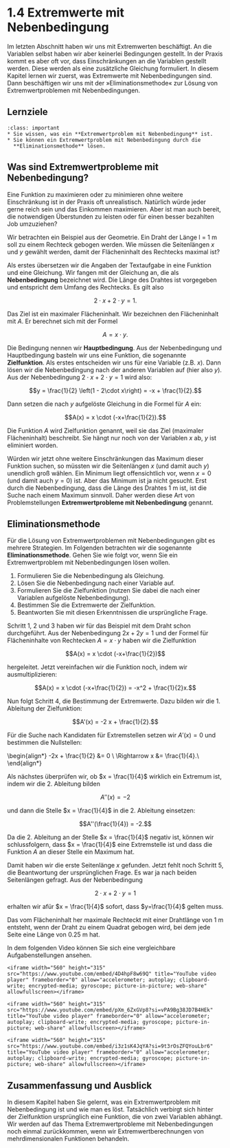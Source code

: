 # 1.4 Extremwerte mit Nebenbedingung

Im letzten Abschnitt haben wir uns mit Extremwerten beschäftigt. An die
Variablen selbst haben wir aber keinerlei Bedingungen gestellt. In der Praxis
kommt es aber oft vor, dass Einschränkungen an die Variablen gestellt werden.
Diese werden als eine zusätzliche Gleichung formuliert. In diesem Kapitel lernen
wir zuerst, was Extremwerte mit Nebenbedingungen sind. Dann beschäftigen wir uns
mit der »Eliminationsmethode« zur Lösung von Extremwertproblemen mit
Nebenbedingungen.


## Lernziele

```{admonition} Lernziele
:class: important
* Sie wissen, was ein **Extremwertproblem mit Nebenbedingung** ist.
* Sie können ein Extremwertproblem mit Nebenbedingung durch die
  **Eliminationsmethode** lösen.
```


## Was sind Extremwertprobleme mit Nebenbedingung?

Eine Funktion zu maximieren oder zu minimieren ohne weitere Einschränkung ist in
der Praxis oft unrealistisch. Natürlich würde jeder gerne reich sein und das
Einkommen maximieren. Aber ist man auch bereit, die notwendigen Überstunden zu
leisten oder für einen besser bezahlten Job umzuziehen?

Wir betrachten ein Beispiel aus der Geometrie. Ein Draht der Länge l = 1 m soll
zu einem Rechteck gebogen werden. Wie müssen die Seitenlängen $x$ und $y$
gewählt werden, damit der Flächeninhalt des Rechtecks maximal ist?

Als erstes übersetzen wir die Angaben der Textaufgabe in eine Funktion und eine
Gleichung. Wir fangen mit der Gleichung an, die als **Nebenbedingung**
bezeichnet wird. Die Länge des Drahtes ist vorgegeben und entspricht dem Umfang
des Rechtecks. Es gilt also

$$2\cdot x + 2 \cdot y = 1.$$

Das Ziel ist ein maximaler Flächeninhalt. Wir bezeichnen den Flächeninhalt mit
$A$. Er berechnet sich mit der Formel

$$A = x \cdot y.$$

Die Bedingung nennen wir **Hauptbedingung**. Aus der Nebenbedingung und
Hauptbedingung basteln wir uns eine Funktion, die sogenannte **Zielfunktion**.
Als erstes entscheiden wir uns für eine Variable (z.B. $x$). Dann lösen wir die
Nebenbedingung nach der anderen Variablen auf (hier also $y$). Aus der
Nebenbedingung $2\cdot x + 2 \cdot y = 1$ wird also:

$$y = \frac{1}{2} \left(1 - 2\cdot x\right) = -x + \frac{1}{2}.$$

Dann setzen die nach $y$ aufgelöste Gleichung in die Formel für $A$ ein:

$$A(x) = x \cdot (-x+\frac{1}{2}).$$

Die Funktion $A$ wird Zielfunktion genannt, weil sie das Ziel (maximaler
Flächeninhalt) beschreibt. Sie hängt nur noch von der Variablen $x$ ab, $y$ ist
eliminiert worden.

Würden wir jetzt ohne weitere Einschränkungen das Maximum dieser Funktion
suchen, so müssten wir die Seitenlängen $x$ (und damit auch $y$) unendlich groß
wählen. Ein Minimum liegt offensichtlich vor, wenn $x = 0$ (und damit auch $y =
0$) ist. Aber das Minimum ist ja nicht gesucht. Erst durch die Nebenbedingung,
dass die Länge des Drahtes 1 m ist, ist die Suche nach einem Maximum sinnvoll.
Daher werden diese Art von Problemstellungen **Extremwertprobleme mit
Nebenbedingung** genannt.


## Eliminationsmethode

Für die Lösung von Extremwertproblemen mit Nebenbedingungen gibt es mehrere
Strategien. Im Folgenden betrachten wir die sogenannte **Eliminationsmethode**.
Gehen Sie wie folgt vor, wenn Sie ein Extremwertproblem mit Nebenbedingungen
lösen wollen.

1. Formulieren Sie die Nebenbedingung als Gleichung.
2. Lösen Sie die Nebenbedingung nach einer Variable auf.
3. Formulieren Sie die Zielfunktion (nutzen Sie dabei die nach einer Variablen
   aufgelöste Nebenbedingung).
4. Bestimmen Sie die Extremwerte der Zielfunktion.
5. Beantworten Sie mit diesen Erkenntnissen die ursprüngliche Frage.

Schritt 1, 2 und 3 haben wir für das Beispiel mit dem Draht schon durchgeführt.
Aus der Nebenbedingung $2x + 2y = 1$ und der Formel für Flächeninhalte von
Rechtecken $A = x\cdot y$ haben wir die Zielfunktion

$$A(x) = x \cdot (-x+\frac{1}{2})$$

hergeleitet. Jetzt vereinfachen wir die Funktion noch, indem wir
ausmultiplizieren:

$$A(x) = x \cdot (-x+\frac{1}{2}) = -x^2 + \frac{1}{2}x.$$

Nun folgt Schritt 4, die Bestimmung der Extremwerte. Dazu bilden wir die 1.
Ableitung der Zielfunktion:

$$A'(x) = -2 x + \frac{1}{2}.$$

Für die Suche nach Kandidaten für Extremstellen setzen wir $A'(x) = 0$ und
bestimmen die Nullstellen:

\begin{align*}
-2x + \frac{1}{2} &= 0 \\
\Rightarrow x &= \frac{1}{4}.\\
\end{align*}

Als nächstes überprüfen wir, ob $x = \frac{1}{4}$ wirklich ein Extremum ist,
indem wir die 2. Ableitung bilden

$$A''(x) = -2$$

und dann die Stelle $x = \frac{1}{4}$ in die 2. Ableitung einsetzen:

$$A''(\frac{1}{4}) = -2.$$

Da die 2. Ableitung an der Stelle $x = \frac{1}{4}$ negativ ist, können wir
schlussfolgern, dass $x = \frac{1}{4}$ eine Extremstelle ist und dass die
Funktion $A$ an dieser Stelle ein Maximum hat.

Damit haben wir die erste Seitenlänge $x$ gefunden. Jetzt fehlt noch Schritt 5,
die Beantwortung der ursprünglichen Frage. Es war ja nach beiden Seitenlängen
gefragt. Aus der Nebenbedingung

$$2\cdot x + 2 \cdot y = 1$$

erhalten wir afür $x = \frac{1}{4}$ sofort, dass $y=\frac{1}{4}$ gelten muss.

Das vom Flächeninhalt her maximale Rechteckt mit einer Drahtlänge von 1 m
entsteht, wenn der Draht zu einem Quadrat gebogen wird, bei dem jede Seite eine
Länge von 0.25 m hat.

In dem folgenden Video können Sie sich eine vergleichbare Aufgabenstellungen
ansehen.

```{dropdown} Video zu "Extremwertaufgaben" von Magda liebt Mathe
<iframe width="560" height="315" src="https://www.youtube.com/embed/4D4hpF8w69Q" title="YouTube video player" frameborder="0" allow="accelerometer; autoplay; clipboard-write; encrypted-media; gyroscope; picture-in-picture; web-share" allowfullscreen></iframe>
```

```{dropdown} Video zu "Extremwertaufgabe Beispiel" von Mathematrick
<iframe width="560" height="315" src="https://www.youtube.com/embed/pXm_6ZxGVp8?si=vPA9Bg38JD7B4HEk" title="YouTube video player" frameborder="0" allow="accelerometer; autoplay; clipboard-write; encrypted-media; gyroscope; picture-in-picture; web-share" allowfullscreen></iframe>
```

```{dropdown} Video zu "Extremwertaufgabe Quader maximales Volumen" von MAthematrick
<iframe width="560" height="315" src="https://www.youtube.com/embed/i3z1sK4JqYA?si=9t3rOsZFQYouLbr6" title="YouTube video player" frameborder="0" allow="accelerometer; autoplay; clipboard-write; encrypted-media; gyroscope; picture-in-picture; web-share" allowfullscreen></iframe>
```


## Zusammenfassung und Ausblick

In diesem Kapitel haben Sie gelernt, was ein Extremwertproblem mit
Nebenbedingung ist und wie man es löst. Tatsächlich verbirgt sich hinter der
Zielfunktion ursprünglich eine Funktion, die von zwei Variablen abhängt. Wir
werden auf das Thema Extremwertprobleme mit Nebenbedingungen noch einmal
zurückkommen, wenn wir Extremwertberechnungen von mehrdimensionalen Funktionen
behandeln. 